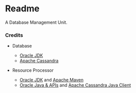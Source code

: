 # Readme
A Database Management Unit.

### Credits

- Database
  - [Oracle JDK](https://docs.oracle.com/en/java/javase/17/)
  - [Apache Cassandra](https://cassandra.apache.org/)

- Resource Processor
  - [Oracle JDK](https://docs.oracle.com/en/java/javase/21/) and [Apache Maven](https://maven.apache.org/)
  - [Oracle Java & APIs](https://docs.oracle.com/en/java/javase/21/) and [Apache Cassandra Java Client](https://github.com/apache/cassandra-java-driver)
